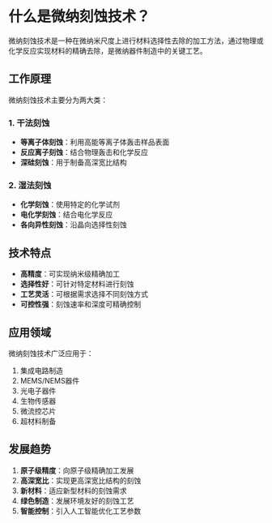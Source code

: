 # 什么是微纳刻蚀技术？

微纳刻蚀技术是一种在微纳米尺度上进行材料选择性去除的加工方法，通过物理或化学反应实现材料的精确去除，是微纳器件制造中的关键工艺。

## 工作原理

微纳刻蚀技术主要分为两大类：

### 1. 干法刻蚀
- **等离子体刻蚀**：利用高能等离子体轰击样品表面
- **反应离子刻蚀**：结合物理轰击和化学反应
- **深硅刻蚀**：用于制备高深宽比结构

### 2. 湿法刻蚀
- **化学刻蚀**：使用特定的化学试剂
- **电化学刻蚀**：结合电化学反应
- **各向异性刻蚀**：沿晶向选择性刻蚀

## 技术特点

- **高精度**：可实现纳米级精确加工
- **选择性好**：可针对特定材料进行刻蚀
- **工艺灵活**：可根据需求选择不同刻蚀方式
- **可控性强**：刻蚀速率和深度可精确控制

## 应用领域

微纳刻蚀技术广泛应用于：

1. 集成电路制造
2. MEMS/NEMS器件
3. 光电子器件
4. 生物传感器
5. 微流控芯片
6. 超材料制备

## 发展趋势

1. **原子级精度**：向原子级精确加工发展
2. **高深宽比**：实现更高深宽比结构的刻蚀
3. **新材料**：适应新型材料的刻蚀需求
4. **绿色制造**：发展环境友好的刻蚀工艺
5. **智能控制**：引入人工智能优化工艺参数 
<!--stackedit_data:
eyJoaXN0b3J5IjpbMTc0ODk1NzIxOV19
-->